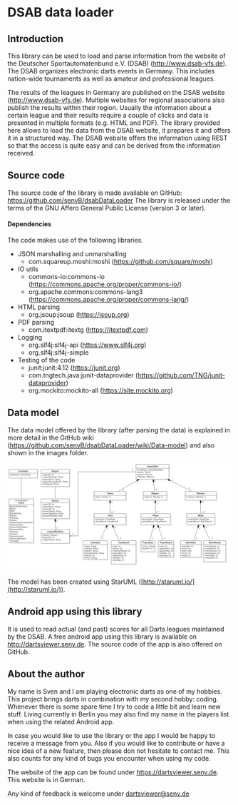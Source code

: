 # DSAB data loader

## Introduction
This library can be used to load and parse information from the website of the Deutscher Sportautomatenbund e.V. (DSAB) (http://www.dsab-vfs.de).
The DSAB organizes electronic darts events in Germany. This includes nation-wide tournaments as well as amateur and professional leagues.

The results of the leagues in Germany are published on the DSAB website (http://www.dsab-vfs.de). Multiple websites for regional associations also publish the results within their region.
Usually the information about a certain league and their results require a couple of clicks and data is presented in multiple formats (e.g. HTML and PDF).
The library provided here allows to load the data from the DSAB website, it prepares it and offers it in a structured way. The DSAB website offers the information using REST so that the access is quite easy and can be derived from the information received.

## Source code
The source code of the library is made available on GitHub: https://github.com/senvB/dsabDataLoader
The library is released under the terms of the GNU Affero General Public License (version 3 or later).

#### Dependencies
The code makes use of the following libraries.

- JSON marshalling and unmarshalling
  - com.squareup.moshi:moshi (https://github.com/square/moshi)
- IO utils
  - commons-io:commons-io (https://commons.apache.org/proper/commons-io/)
  - org.apache.commons:commons-lang3 (https://commons.apache.org/proper/commons-lang/)
- HTML parsing
  - org.jsoup:jsoup (https://jsoup.org)
- PDF parsing
  - com.itextpdf:itextg (https://itextpdf.com)
- Logging
  - org.slf4j:slf4j-api (https://www.slf4j.org)
  - org.slf4j:slf4j-simple
- Testing of the code
  - junit:junit:4.12 (https://junit.org)
  - com.tngtech.java:junit-dataprovider (https://github.com/TNG/junit-dataprovider)
  - org.mockito:mockito-all (https://site.mockito.org)
 

## Data model
The data model offered by the library (after parsing the data) is explained in more detail in the GitHub wiki (https://github.com/senvB/dsabDataLoader/wiki/Data-model) and also shown in the images folder.

![alternativer Text](images/DsabDataLoader-DataModel.jpg "Data model")

The model has been created using StarUML ([http://staruml.io/](http://staruml.io/)).

## Android app using this library
It is used to read actual (and past) scores for all Darts leagues maintained by the DSAB. A free android app using this library is available on http://dartsviewer.senv.de. The source code of the app is also offered on GitHub.

## About the author
My name is Sven and I am playing electronic darts as one of my hobbies. This project brings darts in combination with my second hobby: coding. Whenever there is some spare time I try to code a little bit and learn new stuff.
Living currently in Berlin you may also find my name in the players list when using the related Android app.

In case you would like to use the library or the app I would be happy to receive a message from you. Also if you would like to contribute or have a nice idea of a new feature, then please don not hesitate to contact me. This also counts for any kind of bugs you encounter when using my code.

The website of the app can be found under https://dartsviewer.senv.de. This website is in German.

Any kind of feedback is welcome under <a href="dartsviewerfeedback@senv.de">dartsviewer@senv.de</a>
